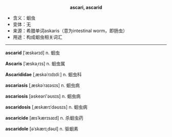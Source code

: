 
**<center>ascari, ascarid</center>**

- <span class="definition">含义：蛔虫</span>
- <span class="definition">变体：无</span>
- <span class="definition">来源：希腊单词askaris（意为intestinal worm，即肠虫）</span>
- <span class="definition">用途：构成蛔虫相关词汇</span>

---

<span class="vocabulary">**ascarid**</span> [ˈæskərɪd] n. 蛔虫

<span class="vocabulary">**Ascaris**</span> [ˈæskəˌrɪs] n. 蛔虫属

<span class="vocabulary">**Ascarididae**</span> [ˌæskəˈrɪdɪdiː] n. 蛔虫科

<span class="vocabulary">**ascariasis**</span> [ˌæskəˈraɪəsɪs] n. 蛔虫病

<span class="vocabulary">**ascariosis**</span> [əskeəri'əʊsɪs] n. 蛔虫病

<span class="vocabulary">**ascaridosis**</span> [ˌæskærɪˈdəʊsɪs] n. 蛔虫病


<span class="vocabulary">**ascaricide**</span> [æsˈkærɪsaɪd] n. 杀蛔虫药

<span class="vocabulary">**ascaridole**</span> [əˈskærɪˌdəʊl] n. 驱蛔素

